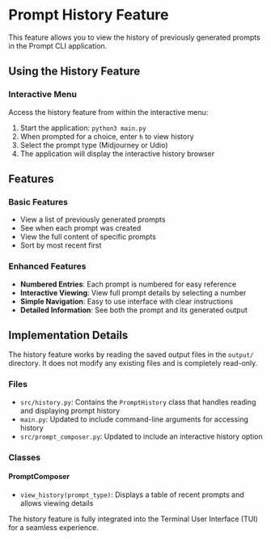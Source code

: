 # Prompt History Feature

This feature allows you to view the history of previously generated prompts in the Prompt CLI application.

## Using the History Feature

### Interactive Menu

Access the history feature from within the interactive menu:

1. Start the application: `python3 main.py`
2. When prompted for a choice, enter `h` to view history
3. Select the prompt type (Midjourney or Udio)
4. The application will display the interactive history browser

## Features

### Basic Features
- View a list of previously generated prompts
- See when each prompt was created
- View the full content of specific prompts
- Sort by most recent first

### Enhanced Features
- **Numbered Entries**: Each prompt is numbered for easy reference
- **Interactive Viewing**: View full prompt details by selecting a number
- **Simple Navigation**: Easy to use interface with clear instructions
- **Detailed Information**: See both the prompt and its generated output

## Implementation Details

The history feature works by reading the saved output files in the `output/` directory. It does not modify any existing files and is completely read-only.

### Files

- `src/history.py`: Contains the `PromptHistory` class that handles reading and displaying prompt history
- `main.py`: Updated to include command-line arguments for accessing history
- `src/prompt_composer.py`: Updated to include an interactive history option

### Classes

#### PromptComposer

- `view_history(prompt_type)`: Displays a table of recent prompts and allows viewing details

The history feature is fully integrated into the Terminal User Interface (TUI) for a seamless experience.
